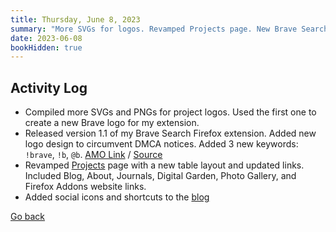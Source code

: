 ```yaml
---
title: Thursday, June 8, 2023
summary: "More SVGs for logos. Revamped Projects page. New Brave Search version."
date: 2023-06-08
bookHidden: true
---
```


## Activity Log
- Compiled more SVGs and PNGs for project logos. Used the first one to create a new Brave logo for my extension.
- Released version 1.1 of my Brave Search Firefox extension. Added new logo design to circumvent DMCA notices. Added 3 new keywords: `!brave`, `!b`, `@b`. [AMO Link](https://addons.mozilla.org/en-US/firefox/addon/brave-search-and-keyword/) / [Source](https://github.com/datastring/firefox-brave-search)
- Revamped [Projects](/docs/projects/) page with a new table layout and updated links. Included Blog, About, Journals, Digital Garden, Photo Gallery, and Firefox Addons website links.
- Added social icons and shortcuts to the [blog](https://miguelpimentel.do/blog/)

<a class="link_button_back" href="/docs/journals/"><span>Go back</span></a>